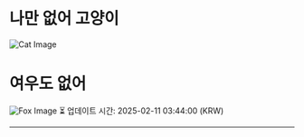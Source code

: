 
# 나만 없어 고양이

![Cat Image](https://cdn2.thecatapi.com/images/MTgxMTY1OA.jpg)

# 여우도 없어
![Fox Image](https://randomfox.ca/images/71.jpg)
⏳ 업데이트 시간: 2025-02-11 03:44:00 (KRW)

---
